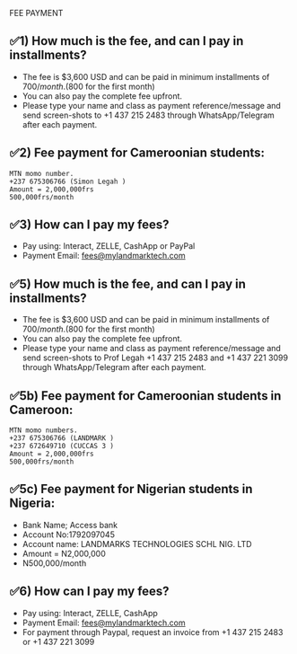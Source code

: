 FEE PAYMENT

 ## ✅1)	How much is the fee, and can I pay in installments?
+ The fee is $3,600 USD and can be paid in minimum installments of $700/month.($800 for the first month)
+ You can also pay the complete fee upfront.
+ Please type your name and class as payment reference/message and send screen-shots to +1 437 215 2483 through WhatsApp/Telegram after each payment.

## ✅2) Fee payment for Cameroonian students:
    MTN momo number.
    +237 675306766 (Simon Legah )
    Amount = 2,000,000frs
    500,000frs/month

## ✅3)	How can I pay my fees?
+ Pay using: Interact, ZELLE, CashApp or PayPal
+ Payment Email: fees@mylandmarktech.com   

 
 ## ✅5)	How much is the fee, and can I pay in installments?
+ The fee is $3,600 USD and can be paid in minimum installments of $700/month.($800 for the first month)
+ You can also pay the complete fee upfront.
+ Please type your name and class as payment reference/message and send screen-shots to Prof Legah +1 437 215 2483 and +1 437 221 3099 through WhatsApp/Telegram after each payment.

## ✅5b) Fee payment for Cameroonian students in Cameroon:
    MTN momo numbers. 
    +237 675306766 (LANDMARK )
    +237 672649710 (CUCCAS 3 )
    Amount = 2,000,000frs
    500,000frs/month
    
## ✅5c) Fee payment for Nigerian students in Nigeria:
  + Bank Name; Access bank 
  + Account No:1792097045
  + Account name: LANDMARKS TECHNOLOGIES SCHL NIG. LTD
  + Amount = N2,000,000
  + N500,000/month
   
## ✅6)	How can I pay my fees?
+ Pay using: Interact, ZELLE, CashApp 
+ Payment Email: fees@mylandmarktech.com   
+ For payment through Paypal, request an invoice from +1 437 215 2483 or +1 437 221 3099
